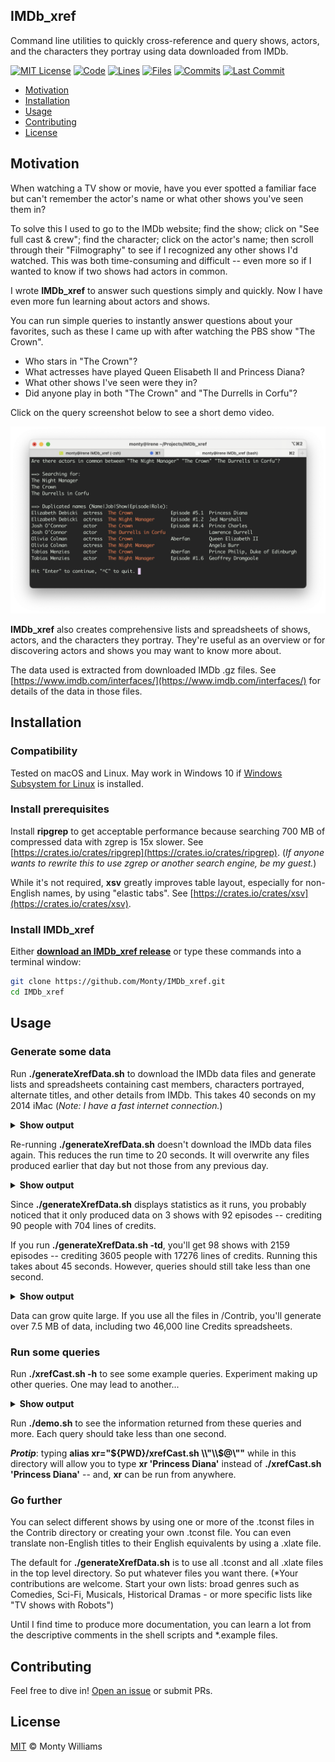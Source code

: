 ## IMDb_xref

Command line utilities to quickly cross-reference and query shows, actors, and the characters they portray using data downloaded from IMDb.

[![MIT License](https://img.shields.io/github/license/Monty/IMDb_xref)](LICENSE)
[![Code](https://tokei.rs/b1/github/Monty/IMDb_xref?category=code)](https://github.com/Monty/IMDb_xref)
[![Lines](https://tokei.rs/b1/github/Monty/IMDb_xref?category=lines)](https://github.com/Monty/IMDb_xref)
[![Files](https://tokei.rs/b1/github/Monty/IMDb_xref?category=files)](https://github.com/Monty/IMDb_xref)
[![Commits](https://badgen.net/github/commits/Monty/IMDb_xref/main/)](https://github.com/Monty/IMDb_xref)
[![Last Commit](https://img.shields.io/github/last-commit/Monty/IMDb_xref)](https://github.com/Monty/IMDb_xref)

- [Motivation](#motivation)
- [Installation](#installation)
- [Usage](#usage)
- [Contributing](#contributing)
- [License](#license)

## Motivation

When watching a TV show or movie, have you ever spotted a familiar face but
can't remember the actor's name or what other shows you've seen them in?

To solve this I used to go to the IMDb website; find the show; click on "See full
cast & crew"; find the character; click on the actor's name; then scroll through
their "Filmography" to see if I recognized any other shows I'd watched. This was both
time-consuming and difficult -- even more so if I wanted to know if two shows had
actors in common.

I wrote **IMDb_xref** to answer such questions simply and quickly. Now I have even more
fun learning about actors and shows.

You can run simple queries to instantly answer questions about your favorites, such
as these I came up with after watching the PBS show "The Crown".

* Who stars in "The Crown"?
* What actresses have played Queen Elisabeth II and Princess Diana?
* What other shows I've seen were they in?
* Did anyone play in both "The Crown" and "The Durrells in Corfu"?

Click on the query screenshot below to see a short demo video.

[![IMDb_xref query demo video](docs/Screenshots/Query.png)](http://www.youtube.com/watch?v=91h3mnvV7Ug "IMDb_xref query demo")

**IMDb_xref** also creates comprehensive lists and spreadsheets of shows, actors,
and the characters they portray. They're useful as an overview or for discovering
actors and shows you may want to know more about.

The data used is extracted from downloaded IMDb .gz files. See
[https://www.imdb.com/interfaces/](https://www.imdb.com/interfaces/) for details of the data in those files.

## Installation

### Compatibility

Tested on macOS and Linux. May work in Windows 10 if [Windows Subsystem for Linux](https://docs.microsoft.com/en-us/windows/wsl/faq) is installed.

### Install prerequisites

Install **ripgrep** to get acceptable performance because searching 700 MB of
compressed data with zgrep is 15x slower. See
[https://crates.io/crates/ripgrep](https://crates.io/crates/ripgrep). (*If
anyone wants to rewrite this to use zgrep or another search engine, be my
guest.*)

While it's not required, **xsv** greatly improves table layout, especially for
non-English names, by using "elastic tabs". See
[https://crates.io/crates/xsv](https://crates.io/crates/xsv).

### Install IMDb_xref
Either **[download an IMDb_xref release](https://github.com/Monty/IMDb_xref/releases)** or type these commands into a terminal window:

```sh
git clone https://github.com/Monty/IMDb_xref.git
cd IMDb_xref
```

## Usage

### Generate some data

Run **./generateXrefData.sh** to download the IMDb data files and generate lists
and spreadsheets containing cast members, characters portrayed, alternate
titles, and other details from IMDb. This takes 40 seconds on my 2014 iMac
(*Note: I have a fast internet connection.*)

<details><summary><b>Show output</b></summary>

    $ ./generateXrefData.sh
    ==> Downloading new IMDb .gz files.
    Downloading https://datasets.imdbws.com/name.basics.tsv.gz
    Downloading https://datasets.imdbws.com/title.basics.tsv.gz
    Downloading https://datasets.imdbws.com/title.episode.tsv.gz
    Downloading https://datasets.imdbws.com/title.principals.tsv.gz
    
    ==> Creating an example translation file: PBS.xlate
    
    ==> Creating an example tconst file: PBS.tconst
    
    ==> Using all .xlate files for IMDb title translation.
    
    ==> Searching all .tconst files for IMDb title identifiers.
    
    ==> Processing 3 shows found in *.tconst:
    	The Crown; The Durrells in Corfu; The Night Manager

    ==> Show types in Shows-201201.csv:
    	  92 tvEpisode
    	   2 tvSeries
    	   1 tvMiniSeries
    
    ==> Stats from processing Credits-Person-201201.csv:
          90 people credited -- some in more than one job function
               34 as actor
               26 as actress
               15 as writer
               13 as director
    
    ==> Stats from processing IMDb data:
    uniqTitles-201201.txt                           50B   Dec 1 15:09        3 lines
    Shows-Episodes-201201.csv                      6.3K   Dec 1 15:10       95 lines
    uniqPersons-201201.txt                         1.3K   Dec 1 15:10       90 lines
    Persons-KnownFor-201201.csv                    6.8K   Dec 1 15:10       90 lines
    Credits-Show-201201.csv                         45K   Dec 1 15:10      704 lines
    Credits-Person-201201.csv                       45K   Dec 1 15:10      704 lines
    associatedTitles-201201.csv                     26K   Dec 1 15:10      282 lines
</details>

Re-running **./generateXrefData.sh** doesn't download the IMDb data files again.
This reduces the run time to 20 seconds. It will overwrite any files
produced earlier that day but not those from any previous day.

<details><summary><b>Show output</b></summary>

    $ ./generateXrefData.sh
    ==> Using existing IMDb .gz files.
    
    ==> Using all .xlate files for IMDb title translation.
    
    ==> Searching all .tconst files for IMDb title identifiers.
    
    ==> Processing 3 shows found in *.tconst:
    	The Crown; The Durrells in Corfu; The Night Manager
    
    ==> Show types in Shows-201201.csv:
    	  92 tvEpisode
    	   2 tvSeries
    	   1 tvMiniSeries
    
    ==> Stats from processing Credits-Person-201201.csv:
          90 people credited -- some in more than one job function
               34 as actor
               26 as actress
               15 as writer
               13 as director
    
    ==> Stats from processing IMDb data:
    uniqTitles-201201.txt                           50B   Dec 1 15:09        3 lines
    Shows-Episodes-201201.csv                      6.3K   Dec 1 15:10       95 lines
    uniqPersons-201201.txt                         1.3K   Dec 1 15:10       90 lines
    Persons-KnownFor-201201.csv                    6.8K   Dec 1 15:10       90 lines
    Credits-Show-201201.csv                         45K   Dec 1 15:10      704 lines
    Credits-Person-201201.csv                       45K   Dec 1 15:10      704 lines
    associatedTitles-201201.csv                     26K   Dec 1 15:10      282 lines
</details>

Since **./generateXrefData.sh** displays statistics as it runs, you probably
noticed that it only produced data on 3 shows with 92 episodes -- crediting 90
people with 704 lines of credits.

If you run **./generateXrefData.sh -td**, you'll get 98 shows with 2159 episodes
-- crediting 3605 people with 17276 lines of credits. Running this takes about
45 seconds. However, queries should still take less than one second.

<details><summary><b>Show output</b></summary>

	$ ./generateXrefData.sh -td
    ==> Using existing IMDb .gz files.
    
    ==> Using xlate.example for IMDb title translation.
    
    ==> Searching tconst.example for IMDb title identifiers.
    
    ==> diffs-201201.151325.txt contains diffs between generated files and files saved in test_results
    
    ==> Processing 98 shows found in tconst.example:
    	800 Words; A Man Called Ove; A Touch of Frost; Acquitted; American Experience;
    	An Inspector Calls; Arde Madrid; Art of Crime; Ashes to Ashes; Beck; Black
    	Widows; Black Widows (2014); Blood of the Vine; Broadchurch; Bulletproof Heart;
    	Captain Marleau; Cranford; Deadwind; Death in Paradise; Death of a Pilgrim;
    	Detective Ellen Lucas; Detective Montalbano; Doc Martin; Downton Abbey;
    	Endeavour; Fargo; Father Brown; Foyle's War; Gasmamman; Grantchester; Imma
    	Tataranni - Deputy Prosecutor; In the Loop; Inspector Dupin; Inspector George
    	Gently; Inspector Manara; Inspector Morse; Jo Nesbø's Headhunters; Kennedy's
    	Brain; Kieler Street; Lark Rise to Candleford; Last Tango in Halifax; Life on
    	Mars; Line of Duty; McDonald & Dodds; MI-5; Money Murder Zurich; Mr Selfridge;
    	Mr. Holmes; Mrs. Wilson; Murder by the Lake; Murdoch Mysteries; My Life Is
    	Murder; Mystery Road; No Offence; Perfect Murders; Poirot; Prime Suspect;
    	Rebecka Martinsson; River; Roadkill; Rosemary and Thyme; Scott & Bailey;
    	Sebastian Bergman; Shetland; Silent Witness; Spiral; Spring Tide; The Bastards
    	of Pizzofalcone; The Brokenwood Mysteries; The Crown; The Doctor Blake
    	Mysteries; The Durrells in Corfu; The Fourth Man; The Girl Who Kicked the
    	Hornet's Nest; The Girl Who Played with Fire; The Girl with the Dragon Tattoo;
    	The Gulf; The Hidden Child; The Hunters; The Mallorca Files; The Night Manager;
    	The Sandhamn Murders; The Secret Agent; The Sommerdahl Murders; The Sounds; The
    	Team; The Valhalla Murders; The Young Montalbano; Trapped; Twin; Unforgotten;
    	Van der Valk; Vera; Waking the Dead; Wallander: The Original Episodes; Winter;
    	Wire in the Blood; Young Wallander
    
    ==> Show types in Shows-Episodes-201201.csv:
    	2159 tvEpisode
    	  76 tvSeries
    	  12 tvMiniSeries
    	   8 movie
    	   2 tvMovie
    
    ==> Stats from processing Credits-Person-201201.csv:
        3605 people credited -- some in more than one job function
             1434 as actor
             1030 as actress
              625 as writer
              428 as director
    
    ==> Stats from processing IMDb data:
    uniqTitles-201201.txt                          1.5K   Dec 4 15:03       98 lines
    Shows-Episodes-201201.csv                      161K   Dec 4 15:04     2257 lines
    uniqPersons-201201.txt                          52K   Dec 4 15:04     3605 lines
    Persons-KnownFor-201201.csv                    277K   Dec 4 15:04     3612 lines
    Credits-Show-201201.csv                        1.1M   Dec 4 15:04    17226 lines
    Credits-Person-201201.csv                      1.1M   Dec 4 15:04    17226 lines
    associatedTitles-201201.csv                    694K   Dec 4 15:03     7378 lines
</details>

Data can grow quite large. If you use all the files in /Contrib, you'll generate
over 7.5 MB of data, including two 46,000 line Credits spreadsheets.

### Run some queries

Run **./xrefCast.sh -h** to see some example queries. Experiment making up other
queries. One may lead to another...

<details><summary><b>Show output</b></summary>

    $ ./xrefCast.sh -h
    Cross-reference shows, actors, and the characters they portray using data from IMDB.
    
    USAGE:
        ./xrefCast.sh [OPTIONS] [-f SEARCH_FILE] SEARCH_TERM [SEARCH_TERM ...]
    
    OPTIONS:
        -h      Print this message.
        -a      All -- Only print 'All names' section.
        -f      File -- Query a specific file rather than "Credits-Person*csv".
        -s      Summarize -- Only print 'Duplicated names' section.
        -i      Print info about any files that are searched.
    
    EXAMPLES:
        ./xrefCast.sh 'Olivia Colman'
        ./xrefCast.sh 'Queen Elizabeth II' 'Princess Diana'
        ./xrefCast.sh 'The Crown'
        ./xrefCast.sh -s 'The Night Manager' 'The Crown' 'The Durrells in Corfu'
</details>

Run **./demo.sh** to see the information returned from these queries and more.
Each query should take less than one second.

***Protip***: typing **alias xr="${PWD}/xrefCast.sh \\"\\$@\\""** while in this
directory will allow you to type **xr 'Princess Diana'** instead of
**./xrefCast.sh 'Princess Diana'** -- and, **xr** can be run from anywhere.

### Go further

You can select different shows by using one or more of the .tconst files in the
Contrib directory or creating your own .tconst file. You can even translate
non-English titles to their English equivalents by using a .xlate file.

The default for **./generateXrefData.sh** is to use all .tconst and all .xlate
files in the top level directory. So put whatever files you want there.  (*Your
contributions are welcome. Start your own lists: broad genres such as Comedies,
Sci-Fi, Musicals, Historical Dramas - or more specific lists like "TV shows with
Robots")

Until I find time to produce more documentation, you can learn a lot from the
descriptive comments in the shell scripts and *.example files.

## Contributing

Feel free to dive in! [Open an issue](hhttps://github.com/Monty/IMDb_xref/issues/new) or submit PRs.

## License

[MIT](LICENSE) © Monty Williams

